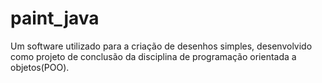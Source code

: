 # paint_java
Um software utilizado para a criação de desenhos simples, desenvolvido como projeto de conclusão da disciplina de programação orientada a objetos(POO).
